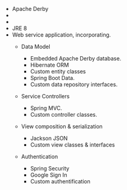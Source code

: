 * Apache Derby
* 
*
* JRE 8
* Web service application, incorporating.
    * Data Model
        * Embedded Apache Derby database.
        * Hibernate ORM
        * Custom entity classes
        * Spring Boot Data.
        * Custom data repository interfaces.
        
    * Service Controllers
        * Spring MVC.
        * Custom controller classes.
    
    * View composition & serialization
        * Jackson JSON
        * Custom view classes & interfaces
    
    * Authentication
        * Spring Security
        * Google Sign In
        * Custom authentification   